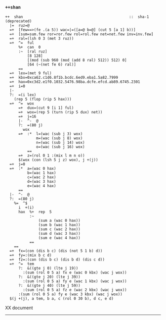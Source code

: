 ### `++shan`

    ++  shan                                                ::  sha-1 (deprecated)
      |=  ruz=@
      =+  [few==>(fe .(a 5)) wac=|=([a=@ b=@] (cut 5 [a 1] b))]
      =+  [sum=sum.few ror=ror.few rol=rol.few net=net.few inv=inv.few]
      =+  ral=(lsh 0 3 (met 3 ruz))
      =+  ^=  ful
          %+  can  0
          :~  [ral ruz]
              [8 128]
              [(mod (sub 960 (mod (add 8 ral) 512)) 512) 0]
              [64 (~(net fe 6) ral)]
          ==
      =+  lex=(met 9 ful)
      =+  kbx=0xca62.c1d6.8f1b.bcdc.6ed9.eba1.5a82.7999
      =+  hax=0xc3d2.e1f0.1032.5476.98ba.dcfe.efcd.ab89.6745.2301
      =+  i=0
      |-
      ?:  =(i lex)
        (rep 5 (flop (rip 5 hax)))
      =+  ^=  wox
          =+  dux=(cut 9 [i 1] ful)
          =+  wox=(rep 5 (turn (rip 5 dux) net))
          =+  j=16
          |-  ^-  @
          ?:  =(80 j)
            wox
          =+  :*  l=(wac (sub j 3) wox)
                  m=(wac (sub j 8) wox)
                  n=(wac (sub j 14) wox)
                  o=(wac (sub j 16) wox)
              ==
          =+  z=(rol 0 1 :(mix l m n o))
          $(wox (con (lsh 5 j z) wox), j +(j))
      =+  j=0
      =+  :*  a=(wac 0 hax)
              b=(wac 1 hax)
              c=(wac 2 hax)
              d=(wac 3 hax)
              e=(wac 4 hax)
          ==
      |-  ^-  @
      ?:  =(80 j)
        %=  ^$
          i  +(i)
          hax  %+  rep  5
               :~
                   (sum a (wac 0 hax))
                   (sum b (wac 1 hax))
                   (sum c (wac 2 hax))
                   (sum d (wac 3 hax))
                   (sum e (wac 4 hax))
               ==
        ==
      =+  fx=(con (dis b c) (dis (not 5 1 b) d))
      =+  fy=:(mix b c d)
      =+  fz=:(con (dis b c) (dis b d) (dis c d))
      =+  ^=  tem
          ?:  &((gte j 0) (lte j 19))
            :(sum (rol 0 5 a) fx e (wac 0 kbx) (wac j wox))
          ?:  &((gte j 20) (lte j 39))
            :(sum (rol 0 5 a) fy e (wac 1 kbx) (wac j wox))
          ?:  &((gte j 40) (lte j 59))
            :(sum (rol 0 5 a) fz e (wac 2 kbx) (wac j wox))
          :(sum (rol 0 5 a) fy e (wac 3 kbx) (wac j wox))
      $(j +(j), a tem, b a, c (rol 0 30 b), d c, e d)

XX document



***
